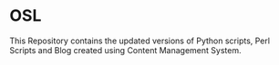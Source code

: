# OSL
This Repository contains the updated versions of Python scripts, Perl Scripts and Blog created using Content Management System.
